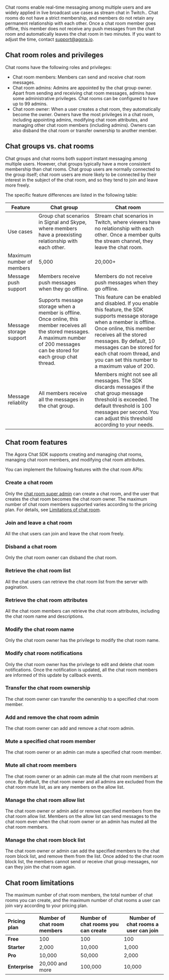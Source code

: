 Chat rooms enable real-time messaging among multiple users and are widely applied in live broadcast use cases as stream chat in Twitch.. Chat rooms do not have a strict membership, and members do not retain any permanent relationship with each other. Once a chat room member goes offline, this member does not receive any push messages from the chat room and automatically leaves the chat room in two minutes. If you want to adjust the time, contact [support@agora.io](mailto:support@agora.io).

## Chat room roles and privileges

Chat rooms have the following roles and privileges:

- Chat room members: Members can send and receive chat room messages. 
- Chat room admins: Admins are appointed by the chat group owner. Apart from sending and receiving chat room messages, admins have some administrative privileges. Chat rooms can be configured to have up to 99 admins.
- Chat room owner: When a user creates a chat room, they automatically become the owner. Owners have the most privileges in a chat room, including appointing admins, modifying chat room attributes, and managing other chat room members (including admins). Owners can also disband the chat room or transfer ownership to another member.

## Chat groups vs. chat rooms

Chat groups and chat rooms both support instant messaging among multiple users. However, chat groups typically have a more consistent membership than chat rooms. Chat group users are normally connected to the group itself; chat room users are more likely to be connected by their interest in the subject of the chat room, and so they tend to join and leave more freely.

The specific feature differences are listed in the following table:

| Feature    | Chat group   | Chat room     |
| --- | --- | --- |
| Use cases  | Group chat scenarios in Signal and Skype, where members have a preexisting relationship with each other. | Stream chat scenarios in Twitch, where viewers have no relationship with each other. Once a member quits the stream channel, they leave the chat room.  |
| Maximum number of members | 5,000 | 20,000+  |
| Message push support | Members receive push messages when they go offline. | Members do not receive push messages when they go offline. |
| Message storage support | Supports message storage when a member is offline. Once online, this member receives all the stored messages. A maximum number of 200 messages can be stored for each group chat thread.   | This feature can be enabled and disabled. If you enable this feature, the SDK supports message storage when a member is offline. Once online, this member receives all the stored messages. By default, 10 messages can be stored for each chat room thread, and you can set this number to a maximum value of 200. |
| Message reliablity | All members receive all the messages in the chat group. | Members might not see all messages. The SDK discards messages if the chat group message threshold is exceeded. The default threshold is 100 messages per second. You can adjust this threshold according to your needs.  |

## Chat room features

The Agora Chat SDK supports creating and managing chat rooms, managing chat room members, and modifying chat room attributes.

You can implement the following features with the chat room APIs:


### Create a chat room

Only the [chat room super admin](./agora_chat_restful_chatroom_superadmin) can create a chat room, and the user that creates the chat room becomes the chat room owner. The maximum number of chat room members supported varies according to the pricing plan. For details, see [Limitations of chat room](#limitations).

### Join and leave a chat room

All the chat users can join and leave the chat room freely.

### Disband a chat room

Only the chat room owner can disband the chat room. 

### Retrieve the chat room list

All the chat users can retrieve the chat room list from the server with pagination.

### Retrieve the chat room attributes

All the chat room members can retrieve the chat room attributes, including the chat room name and descriptions.

### Modify the chat room name

Only the chat room owner has the privilege to modify the chat room name.

### Modify chat room notifications

Only the chat room owner has the privilege to edit and delete chat room notifications. Once the notification is updated, all the chat room members are informed of this update by callback events.

### Transfer the chat room ownership

The chat room owner can transfer the ownership to a specified chat room member.

### Add and remove the chat room admin

The chat room owner can add and remove a chat room admin.

### Mute a specified chat room member

The chat room owner or an admin can mute a specified chat room member.

### Mute all chat room members

The chat room owner or an admin can mute all the chat room members at once. By default, the chat room owner and all admins are excluded from the chat room mute list, as are any members on the allow list.

### Manage the chat room allow list

The chat room owner or admin add or remove specified members from the chat room allow list. Members on the allow list can send messages to the chat room even when the chat room owner or an admin has muted all the chat room members.

### Manage the chat room block list

The chat room owner or admin can add the specified members to the chat room block list, and remove them from the list. Once added to the chat room block list, the members cannot send or receive chat group messages, nor can they join the chat room again.


<a name="limitations"></a>

## Chat room limitations

The maximum number of chat room members, the total number of chat rooms you can create, and the maximum number of chat rooms a user can join vary according to your pricing plan.

| Pricing plan   | Number of chat room members   | Number of chat rooms you can create | Number of chat rooms a user can join |
| :--------- | :------------- | :----------- | ------------------ |
| **Free**       | 100            | 100          | 100                |
| **Starter**    | 2,000          | 10,000       | 1,000              |
| **Pro**        | 10,000         | 50,000       | 2,000              |
| **Enterprise** | 20,000 and more| 100,000      | 10,000             |